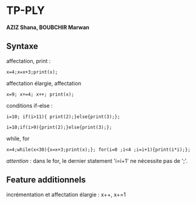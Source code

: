 # TP-PLY 
__AZIZ Shana, BOUBCHIR Marwan__


## Syntaxe


affectation, print :

```
x=4;x=x+3;print(x);
```

affectation élargie, affectation 
```
x=9; x+=4; x++; print(x);
```

conditions if-else : 
```
i=10; if(i>11){ print(2);}else{print(3);};

i=10;if(i>9){print(2);}else{print(3);};
```

while, for 


```
x=4;while(x<30){x=x+3;print(x);}; for(i=0 ;i<4 ;i=i+1){print(i*i);};
```
_attention_ : dans le for, le dernier statement 'i=i+1' ne nécessite pas de ';'. 



## Feature additionnels
 incrémentation et affectation élargie : x++, x+=1

